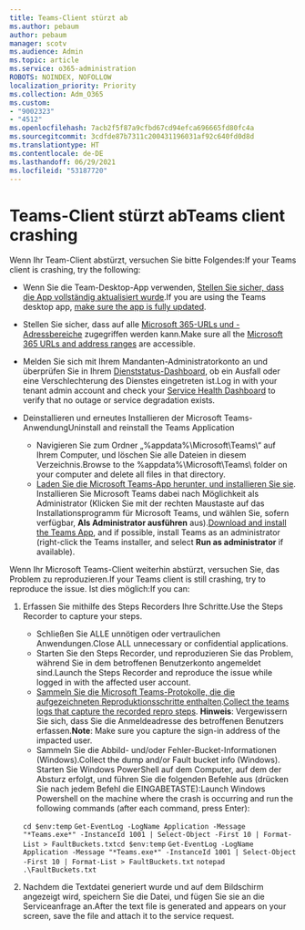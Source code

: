 ```yaml
---
title: Teams-Client stürzt ab
ms.author: pebaum
author: pebaum
manager: scotv
ms.audience: Admin
ms.topic: article
ms.service: o365-administration
ROBOTS: NOINDEX, NOFOLLOW
localization_priority: Priority
ms.collection: Adm_O365
ms.custom:
- "9002323"
- "4512"
ms.openlocfilehash: 7acb2f5f87a9cfbd67cd94efca696665fd80fc4a
ms.sourcegitcommit: 3cdfde87b7311c200431196031af92c640fd0d8d
ms.translationtype: HT
ms.contentlocale: de-DE
ms.lasthandoff: 06/29/2021
ms.locfileid: "53187720"
---
```

# <a name="teams-client-crashing"></a><span data-ttu-id="c2eeb-102">Teams-Client stürzt ab</span><span class="sxs-lookup"><span data-stu-id="c2eeb-102">Teams client crashing</span></span>

<span data-ttu-id="c2eeb-103">Wenn Ihr Team-Client abstürzt, versuchen Sie bitte Folgendes:</span><span class="sxs-lookup"><span data-stu-id="c2eeb-103">If your Teams client is crashing, try the following:</span></span>

- <span data-ttu-id="c2eeb-104">Wenn Sie die Team-Desktop-App verwenden, [Stellen Sie sicher, dass die App vollständig aktualisiert wurde](https://support.office.com/article/Update-Microsoft-Teams-535a8e4b-45f0-4f6c-8b3d-91bca7a51db1).</span><span class="sxs-lookup"><span data-stu-id="c2eeb-104">If you are using the Teams desktop app, [make sure the app is fully updated](https://support.office.com/article/Update-Microsoft-Teams-535a8e4b-45f0-4f6c-8b3d-91bca7a51db1).</span></span>

- <span data-ttu-id="c2eeb-105">Stellen Sie sicher, dass auf alle [Microsoft 365-URLs und -Adressbereiche](/microsoftteams/connectivity-issues) zugegriffen werden kann.</span><span class="sxs-lookup"><span data-stu-id="c2eeb-105">Make sure all the [Microsoft 365 URLs and address ranges](/microsoftteams/connectivity-issues) are accessible.</span></span>

- <span data-ttu-id="c2eeb-106">Melden Sie sich mit Ihrem Mandanten-Administratorkonto an und überprüfen Sie in Ihrem [Dienststatus-Dashboard](/office365/enterprise/view-service-health), ob ein Ausfall oder eine Verschlechterung des Dienstes eingetreten ist.</span><span class="sxs-lookup"><span data-stu-id="c2eeb-106">Log in with your tenant admin account and check your [Service Health Dashboard](/office365/enterprise/view-service-health) to verify that no outage or service degradation exists.</span></span>

- <span data-ttu-id="c2eeb-107">Deinstallieren und erneutes Installieren der Microsoft Teams-Anwendung</span><span class="sxs-lookup"><span data-stu-id="c2eeb-107">Uninstall and reinstall the Teams Application</span></span>
    - <span data-ttu-id="c2eeb-108">Navigieren Sie zum Ordner „%appdata%\Microsoft\Teams\“ auf Ihrem Computer, und löschen Sie alle Dateien in diesem Verzeichnis.</span><span class="sxs-lookup"><span data-stu-id="c2eeb-108">Browse to the %appdata%\Microsoft\Teams\ folder on your computer and delete all files in that directory.</span></span>
    - <span data-ttu-id="c2eeb-109">[Laden Sie die Microsoft Teams-App herunter, und installieren Sie sie](https://www.microsoft.com/microsoft-teams/download-app). Installieren Sie Microsoft Teams dabei nach Möglichkeit als Administrator (Klicken Sie mit der rechten Maustaste auf das Installationsprogramm für Microsoft Teams, und wählen Sie, sofern verfügbar, **Als Administrator ausführen** aus).</span><span class="sxs-lookup"><span data-stu-id="c2eeb-109">[Download and install the Teams App](https://www.microsoft.com/microsoft-teams/download-app), and if possible, install Teams as an administrator (right-click the Teams installer, and select **Run as administrator** if available).</span></span>

<span data-ttu-id="c2eeb-110">Wenn Ihr Microsoft Teams-Client weiterhin abstürzt, versuchen Sie, das Problem zu reproduzieren.</span><span class="sxs-lookup"><span data-stu-id="c2eeb-110">If your Teams client is still crashing, try to reproduce the issue.</span></span> <span data-ttu-id="c2eeb-111">Ist dies möglich:</span><span class="sxs-lookup"><span data-stu-id="c2eeb-111">If you can:</span></span>

1. <span data-ttu-id="c2eeb-112">Erfassen Sie mithilfe des Steps Recorders Ihre Schritte.</span><span class="sxs-lookup"><span data-stu-id="c2eeb-112">Use the Steps Recorder to capture your steps.</span></span>
    - <span data-ttu-id="c2eeb-113">Schließen Sie ALLE unnötigen oder vertraulichen Anwendungen.</span><span class="sxs-lookup"><span data-stu-id="c2eeb-113">Close ALL unnecessary or confidential applications.</span></span>
    - <span data-ttu-id="c2eeb-114">Starten Sie den Steps Recorder, und reproduzieren Sie das Problem, während Sie in dem betroffenen Benutzerkonto angemeldet sind.</span><span class="sxs-lookup"><span data-stu-id="c2eeb-114">Launch the Steps Recorder and reproduce the issue while logged in with the affected user account.</span></span>
    - <span data-ttu-id="c2eeb-115">[Sammeln Sie die Microsoft Teams-Protokolle, die die aufgezeichneten Reproduktionsschritte enthalten](/microsoftteams/log-files).</span><span class="sxs-lookup"><span data-stu-id="c2eeb-115">[Collect the teams logs that capture the recorded repro steps](/microsoftteams/log-files).</span></span> <span data-ttu-id="c2eeb-116">**Hinweis**: Vergewissern Sie sich, dass Sie die Anmeldeadresse des betroffenen Benutzers erfassen.</span><span class="sxs-lookup"><span data-stu-id="c2eeb-116">**Note**: Make sure you capture the sign-in address of the impacted user.</span></span>
    - <span data-ttu-id="c2eeb-117">Sammeln Sie die Abbild- und/oder Fehler-Bucket-Informationen (Windows).</span><span class="sxs-lookup"><span data-stu-id="c2eeb-117">Collect the dump and/or Fault bucket info (Windows).</span></span> <span data-ttu-id="c2eeb-118">Starten Sie Windows PowerShell auf dem Computer, auf dem der Absturz erfolgt, und führen Sie die folgenden Befehle aus (drücken Sie nach jedem Befehl die EINGABETASTE):</span><span class="sxs-lookup"><span data-stu-id="c2eeb-118">Launch Windows Powershell on the machine where the crash is occurring and run the following commands (after each command, press Enter):</span></span>

    <span data-ttu-id="c2eeb-119">`cd $env:temp` `Get-EventLog -LogName Application -Message "*Teams.exe*" -InstanceId 1001 | Select-Object -First 10 | Format-List > FaultBuckets.txt`</span><span class="sxs-lookup"><span data-stu-id="c2eeb-119">`cd $env:temp` `Get-EventLog -LogName Application -Message "*Teams.exe*" -InstanceId 1001 | Select-Object -First 10 | Format-List > FaultBuckets.txt`</span></span>
    `notepad .\FaultBuckets.txt`
    
2. <span data-ttu-id="c2eeb-120">Nachdem die Textdatei generiert wurde und auf dem Bildschirm angezeigt wird, speichern Sie die Datei, und fügen Sie sie an die Serviceanfrage an.</span><span class="sxs-lookup"><span data-stu-id="c2eeb-120">After the text file is generated and appears on your screen, save the file and attach it to the service request.</span></span> 
